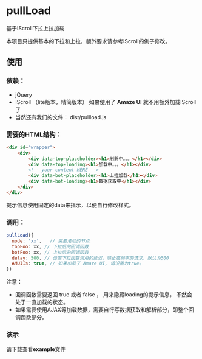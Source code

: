 # pullLoad

基于IScroll下拉上拉加载

本项目只提供基本的下拉和上拉，额外要求请参考IScroll的例子修改。

## 使用

### 依赖：

- jQuery
- IScroll （lite版本，精简版本） 如果使用了 **Amaze UI** 就不用额外加载IScroll了
- 当然还有我们的文件： dist/pullload.js

### 需要的HTML结构：
```html
<div id="wrapper">
    <div>
        <div data-top-placeholder><h1>刷新中。。。</h1></div>
        <div data-top-loading><h1>加载中。。。</h1></div>
        <!-- your content HERE -->
        <div data-bot-placeholder><h1>上拉加载</h1></div>
        <div data-bot-loading><h1>数据获取中</h1></div>
    </div>
</div>
```
提示信息使用固定的data来指示，以便自行修改样式。

### 调用：
```js
pullLoad({
  node: 'xx',   // 需要滚动的节点
  topFoo: xx, // 下拉后的回调函数
  botFoo: xx, // 上拉后的回调函数
  delay: 500, // 设置下拉函数调用的延迟，防止高频率的请求，默认为500
  AMUIIs: true, // 如果加载了 Amaze UI, 请设置为true。
})
```
注意：

- 回调函数需要返回 true 或者 false ， 用来隐藏loading的提示信息， 不然会处于一直加载的状态。
- 如果需要使用AJAX等加载数据，需要自行写数据获取和解析部分，即整个回调函数部分。

### 演示

请下载查看**example**文件

